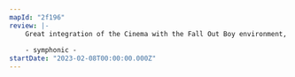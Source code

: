 ```yaml
---
mapId: "2f196"
review: |-
    Great integration of the Cinema with the Fall Out Boy environment, and good lighting to really glue that together. The mapping is very nice as well. Standard is comfy and interesting, and the one-saber is more challenging but has great tech and movement in its patterns. A well-deserved Map of the Week.
    
    - symphonic -
startDate: "2023-02-08T00:00:00.000Z"
---
```

